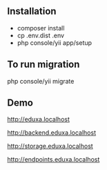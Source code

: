 ## Installation
- composer install
- cp .env.dist .env 
- php console/yii app/setup
## To run migration
 php console/yii migrate

## Demo

http://eduxa.localhost

http://backend.eduxa.localhost

http://storage.eduxa.localhost

http://endpoints.eduxa.localhost
